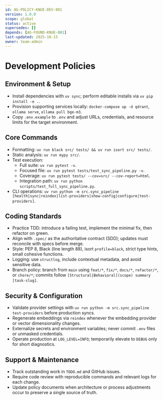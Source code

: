 ```yaml
---
id: AG-POLICY-KNUE-DEV-001
version: 1.0.0
scope: global
status: active
supersedes: []
depends: [AG-FOUND-KNUE-001]
last-updated: 2025-10-15
owner: team-admin
---
```


# Development Policies

## Environment & Setup
- Install dependencies with `uv sync`; perform editable installs via `uv pip install -e .`.
- Provision supporting services locally: `docker-compose up -d qdrant`, `ollama serve`, `ollama pull bge-m3`.
- Copy `.env.example` to `.env` and adjust URLs, credentials, and resource limits for the target environment.

## Core Commands
- Formatting: `uv run black src/ tests/ && uv run isort src/ tests/`.
- Static analysis: `uv run mypy src/`.
- Test execution:
  - Full suite: `uv run pytest -v`.
  - Focused file: `uv run pytest tests/test_sync_pipeline.py -v`.
  - Coverage: `uv run pytest tests/ --cov=src/ --cov-report=html`.
  - Integration path: `uv run python scripts/test_full_sync_pipeline.py`.
- CLI operations: `uv run python -m src.sync_pipeline [health|sync|reindex|list-providers|show-config|configure|test-providers]`.

## Coding Standards
- Practice TDD: introduce a failing test, implement the minimal fix, then refactor on green.
- Align with `.spec/` as the authoritative contract (SDD); updates must reconcile with specs before merge.
- Style: PEP 8, Black (line length 88), isort `profile=black`, strict type hints, small cohesive functions.
- Logging: use `structlog`, include contextual metadata, and avoid sensitive data.
- Branch policy: branch from `main` using `feat/*`, `fix/*`, `docs/*`, `refactor/*`, or `chore/*`; commits follow `[Structural|Behavioral](scope) summary [task-slug]`.

## Security & Configuration
- Validate provider settings with `uv run python -m src.sync_pipeline test-providers` before production syncs.
- Regenerate embeddings via `reindex` whenever the embedding provider or vector dimensionality changes.
- Externalize secrets and environment variables; never commit `.env` files or unmasked credentials.
- Operate production at `LOG_LEVEL=INFO`; temporarily elevate to `DEBUG` only for short diagnostics.

## Support & Maintenance
- Track outstanding work in `TODO.md` and GitHub issues.
- Require code review with reproducible commands and relevant logs for each change.
- Update policy documents when architecture or process adjustments occur to preserve a single source of truth.
